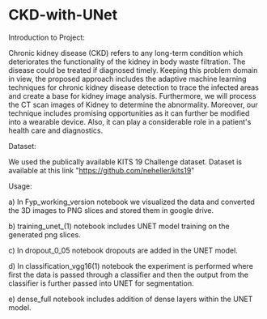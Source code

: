 # CKD-with-UNet
Introduction to Project:

  Chronic kidney disease (CKD) refers to any long-term condition which deteriorates the functionality of the kidney in body waste filtration. The disease could be treated if diagnosed timely. Keeping this problem domain in view, the proposed approach includes the adaptive machine learning techniques for chronic kidney disease detection to trace the infected areas and create a base for kidney image analysis. Furthermore, we will process the CT scan images of Kidney to determine the abnormality. Moreover, our technique includes promising opportunities as it can further be modified into a wearable device. Also, it can play a considerable role in a patient's health care and diagnostics.  
  
Dataset: 
  
  We used the publically available KITS 19 Challenge dataset. Dataset is available at this link "https://github.com/neheller/kits19"
  
Usage:

a) In Fyp_working_version notebook we visualized the data and converted the 3D images to PNG slices and stored them in google drive.

b) training_unet_(1) notebook includes UNET model training on the generated png slices. 

c) In dropout_0_05 notebook dropouts are added in the UNET model.

d) In classification_vgg16(1) notebook the experiment is performed where first the data is passed through a classifier and then the output from the classifier is further passed into UNET for segmentation. 

e) dense_full notebook includes addition of dense layers within the UNET model. 

  
